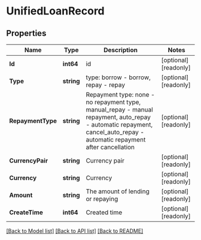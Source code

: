 # UnifiedLoanRecord

## Properties

Name | Type | Description | Notes
------------ | ------------- | ------------- | -------------
**Id** | **int64** | id | [optional] [readonly] 
**Type** | **string** | type: borrow - borrow, repay - repay | [optional] [readonly] 
**RepaymentType** | **string** | Repayment type: none - no repayment type, manual_repay - manual repayment, auto_repay - automatic repayment, cancel_auto_repay - automatic repayment after cancellation | [optional] [readonly] 
**CurrencyPair** | **string** | Currency pair | [optional] [readonly] 
**Currency** | **string** | Currency | [optional] [readonly] 
**Amount** | **string** | The amount of lending or repaying | [optional] [readonly] 
**CreateTime** | **int64** | Created time | [optional] [readonly] 

[[Back to Model list]](../README.md#documentation-for-models) [[Back to API list]](../README.md#documentation-for-api-endpoints) [[Back to README]](../README.md)


